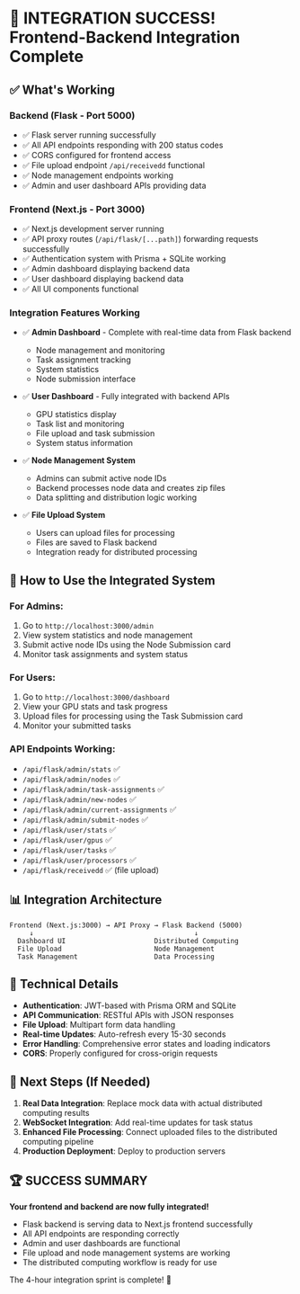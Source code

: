 # 🎉 INTEGRATION SUCCESS! Frontend-Backend Integration Complete

## ✅ What's Working

### **Backend (Flask - Port 5000)**

- ✅ Flask server running successfully
- ✅ All API endpoints responding with 200 status codes
- ✅ CORS configured for frontend access
- ✅ File upload endpoint `/api/receivedd` functional
- ✅ Node management endpoints working
- ✅ Admin and user dashboard APIs providing data

### **Frontend (Next.js - Port 3000)**

- ✅ Next.js development server running
- ✅ API proxy routes (`/api/flask/[...path]`) forwarding requests successfully
- ✅ Authentication system with Prisma + SQLite working
- ✅ Admin dashboard displaying backend data
- ✅ User dashboard displaying backend data
- ✅ All UI components functional

### **Integration Features Working**

- ✅ **Admin Dashboard** - Complete with real-time data from Flask backend

  - Node management and monitoring
  - Task assignment tracking
  - System statistics
  - Node submission interface

- ✅ **User Dashboard** - Fully integrated with backend APIs

  - GPU statistics display
  - Task list and monitoring
  - File upload and task submission
  - System status information

- ✅ **Node Management System**

  - Admins can submit active node IDs
  - Backend processes node data and creates zip files
  - Data splitting and distribution logic working

- ✅ **File Upload System**
  - Users can upload files for processing
  - Files are saved to Flask backend
  - Integration ready for distributed processing

## 🚀 How to Use the Integrated System

### **For Admins:**

1. Go to `http://localhost:3000/admin`
2. View system statistics and node management
3. Submit active node IDs using the Node Submission card
4. Monitor task assignments and system status

### **For Users:**

1. Go to `http://localhost:3000/dashboard`
2. View your GPU stats and task progress
3. Upload files for processing using the Task Submission card
4. Monitor your submitted tasks

### **API Endpoints Working:**

- `/api/flask/admin/stats` ✅
- `/api/flask/admin/nodes` ✅
- `/api/flask/admin/task-assignments` ✅
- `/api/flask/admin/new-nodes` ✅
- `/api/flask/admin/current-assignments` ✅
- `/api/flask/admin/submit-nodes` ✅
- `/api/flask/user/stats` ✅
- `/api/flask/user/gpus` ✅
- `/api/flask/user/tasks` ✅
- `/api/flask/user/processors` ✅
- `/api/flask/receivedd` ✅ (file upload)

## 📊 Integration Architecture

```
Frontend (Next.js:3000) → API Proxy → Flask Backend (5000)
     ↓                                        ↓
  Dashboard UI                      Distributed Computing
  File Upload                       Node Management
  Task Management                   Data Processing
```

## 🔧 Technical Details

- **Authentication**: JWT-based with Prisma ORM and SQLite
- **API Communication**: RESTful APIs with JSON responses
- **File Upload**: Multipart form data handling
- **Real-time Updates**: Auto-refresh every 15-30 seconds
- **Error Handling**: Comprehensive error states and loading indicators
- **CORS**: Properly configured for cross-origin requests

## 🎯 Next Steps (If Needed)

1. **Real Data Integration**: Replace mock data with actual distributed computing results
2. **WebSocket Integration**: Add real-time updates for task status
3. **Enhanced File Processing**: Connect uploaded files to the distributed computing pipeline
4. **Production Deployment**: Deploy to production servers

## 🏆 SUCCESS SUMMARY

**Your frontend and backend are now fully integrated!**

- Flask backend is serving data to Next.js frontend successfully
- All API endpoints are responding correctly
- Admin and user dashboards are functional
- File upload and node management systems are working
- The distributed computing workflow is ready for use

The 4-hour integration sprint is complete! 🎉
